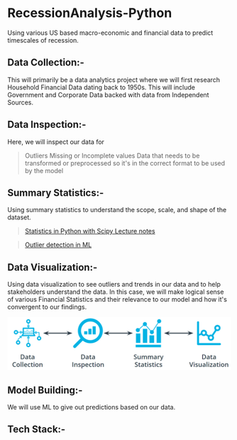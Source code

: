 # RecessionAnalysis-Python
Using various US based macro-economic and financial data to predict timescales of recession. 

## Data Collection:-
This will primarily be a data analytics project where we will first research Household Financial Data dating back to 1950s.
This will include Government and Corporate Data backed with data from Independent Sources. 

## Data Inspection:-
Here, we will inspect our data for 
>Outliers
>Missing or Incomplete values
>Data that needs to be transformed or preprocessed so it's in the correct format to be used by the model

## Summary Statistics:-
Using summary statistics to understand the scope, scale, and shape of the dataset.
>[Statistics in Python with Scipy Lecture notes](https://scipy-lectures.org/packages/statistics/index.html)

>[Outlier detection in ML](https://scikit-learn.org/stable/auto_examples/applications/plot_outlier_detection_wine.html#sphx-glr-auto-examples-applications-plot-outlier-detection-wine-py)

## Data Visualization:-
Using data visualization to see outliers and trends in our data and to help stakeholders understand the data. In this case, we will make logical sense of various Financial Statistics and their relevance to our model and how it's convergent to our findings.

![Data Cycle](Data-analysis-cycle.png)

## Model Building:-
We will use ML to give out predictions based on our data. 

## Tech Stack:-


